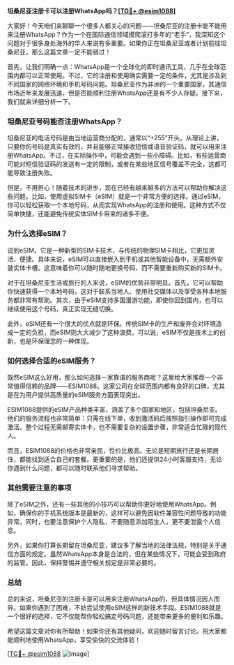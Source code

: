 **坦桑尼亚注册卡可以注册WhatsApp吗？[[TG💪+ @esim1088](https://t.me/s/esim1088)]**

大家好！今天咱们来聊聊一个很多人都关心的问题——坦桑尼亚的注册卡能不能用来注册WhatsApp？作为一个在国际通信领域摸爬滚打多年的“老手”，我深知这个问题对于很多身处海外的华人来说有多重要。如果你正在坦桑尼亚或者计划前往坦桑尼亚，那么这篇文章一定不能错过！

首先，让我们明确一点：WhatsApp是一个全球化的即时通讯工具，几乎在全球范围内都可以正常使用。不过，它的注册和使用确实需要一定的条件，尤其是涉及到不同国家的网络环境和手机号码问题。坦桑尼亚作为非洲的一个重要国家，其通信市场近年来发展迅速，但是否能顺利注册WhatsApp还是有不少人存疑。接下来，我们就来详细分析一下。

### 坦桑尼亚号码能否注册WhatsApp？

坦桑尼亚的电话号码是由当地运营商分配的，通常以“+255”开头。从理论上讲，只要你的号码是真实有效的，并且能够正常接收短信或语音验证码，就可以用来注册WhatsApp。不过，在实际操作中，可能会遇到一些小障碍。比如，有些运营商可能对短信验证码的发送有一定的限制，或者在某些地区信号覆盖不完全，这都可能导致注册失败。

但是，不用担心！随着技术的进步，现在已经有越来越多的方法可以帮助你解决这些问题。比如，使用虚拟SIM卡（eSIM）就是一个非常方便的选择。通过eSIM，你可以轻松获取一个本地号码，从而实现WhatsApp的注册和使用。这种方式不仅简单快捷，还能避免传统实体SIM卡带来的诸多不便。

### 为什么选择eSIM？

说到eSIM，它是一种新型的SIM卡技术，与传统的物理SIM卡相比，它更加灵活、便捷。具体来说，eSIM可以直接嵌入到手机或其他智能设备中，无需额外安装实体卡槽。这意味着你可以随时随地更换号码，而不需要重新购买新的SIM卡。

对于在坦桑尼亚生活或旅行的人来说，eSIM的优势非常明显。首先，它可以帮助你快速获得一个本地号码，这对于联系当地人、使用社交媒体以及享受各种本地服务都非常有帮助。其次，由于eSIM支持多国漫游功能，即使你回到国内，也可以继续使用这个号码，真正实现无缝切换。

此外，eSIM还有一个很大的优点就是环保。传统SIM卡的生产和废弃会对环境造成一定的负担，而eSIM则大大减少了这种浪费。可以说，eSIM不仅是技术上的创新，也是环保理念的一种体现。

### 如何选择合适的eSIM服务？

既然eSIM这么好用，那么如何选择一家靠谱的服务商呢？这里给大家推荐一个非常值得信赖的品牌——ESIM1088。这家公司在全球范围内都有良好的口碑，尤其是在为用户提供高质量的eSIM服务方面表现突出。

ESIM1088提供的eSIM产品种类丰富，涵盖了多个国家和地区，包括坦桑尼亚。他们的服务流程也非常简单：只需在线下单，收到激活码后按照指引操作即可完成激活。整个过程无需邮寄实体卡，也不需要复杂的设置步骤，非常适合忙碌的现代人。

而且，ESIM1088的价格也非常亲民，性价比极高。无论是短期旅行还是长期居住，都能找到适合自己的套餐。更重要的是，他们还提供24小时客服支持，无论你遇到什么问题，都可以随时联系他们寻求帮助。

### 其他需要注意的事项

除了eSIM之外，还有一些其他的小技巧可以帮助你更好地使用WhatsApp。例如，确保你的手机系统版本是最新的，这样可以避免因软件兼容性问题导致的功能异常。同时，也要注意保护个人隐私，不要随意添加陌生人，更不要泄露个人信息。

另外，如果你打算长期留在坦桑尼亚，建议多了解当地的法律法规，特别是关于通信方面的规定。虽然WhatsApp本身是合法的，但在某些情况下，可能会受到政府的监管。因此，保持警惕并遵守相关规定是非常必要的。

### 总结

总的来说，坦桑尼亚的注册卡是可以用来注册WhatsApp的，但具体情况因人而异。如果你遇到了困难，不妨尝试使用eSIM这样的新技术手段。ESIM1088就是一个很好的选择，它不仅能帮你轻松搞定号码问题，还能带来更多的便利和乐趣。

希望这篇文章对你有所帮助！如果你还有其他疑问，欢迎随时留言讨论。祝大家都能顺利地使用WhatsApp，享受愉快的交流体验！

[[TG💪+ @esim1088](https://t.me/s/esim1088) ![Image](https://i.postimg.cc/4NQfJmqS/Snipaste-2025-05-13-00-14-12.png)]
